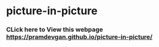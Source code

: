 # picture-in-picture
### **CLick here to View this webpage** https://pramdevgan.github.io/picture-in-picture/
